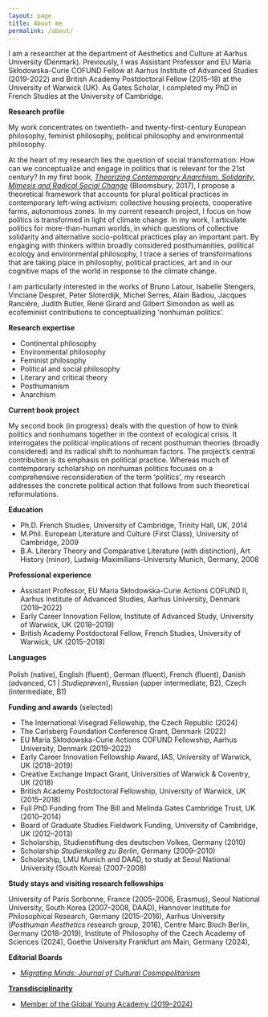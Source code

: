 ```yaml
---
layout: page
title: About me
permalink: /about/
---
```


I am a researcher at the department of Aesthetics and Culture at Aarhus University (Denmark). Previously, I was Assistant Professor and EU Maria Skłodowska-Curie COFUND Fellow at Aarhus Institute of Advanced Studies (2019-2022) and British Academy Postdoctoral Fellow (2015–18) at the University of Warwick (UK). As Gates Scholar, I completed my PhD in French Studies at the University of Cambridge. 

**Research profile**<br>

My work concentrates on twentieth- and twenty-first-century European philosophy, feminist philosophy, political philosophy and environmental philosophy.<br>

At the heart of my research lies the question of social transformation: How can we conceptualize and engage in politics that is relevant for the 21st century? In my first book, <a href="https://www.bloomsbury.com/uk/theorizing-contemporary-anarchism-9781474276191/" target="_blank">*Theorizing Contemporary Anarchism. Solidarity, Mimesis and Radical Social Change*</a> (Bloomsbury, 2017), I propose a theoretical framework that accounts for plural political practices in contemporary left-wing activism: collective housing projects, cooperative farms, autonomous zones. In my current research project, I focus on how politics is transformed in light of climate change. In my work, I articulate politics for more-than-human worlds, in which questions of collective solidarity and alternative socio-political practices play an important part. By engaging with thinkers within broadly considered posthumanities, political ecology and environmental philosophy, I trace a series of transformations that are taking place in philosophy, political practices, art and in our cognitive maps of the world in response to the climate change. <br>

I am particularly interested in the works of Bruno Latour, Isabelle Stengers, Vinciane Despret, Peter Sloterdijk, Michel Serres, Alain Badiou, Jacques Rancière, Judith Butler, René Girard and Gilbert Simondon as well as ecofeminist contributions to conceptualizing 'nonhuman politics'.<br>

**Research expertise**<br>	
* Continental philosophy
* Environmental philosophy
* Feminist philosophy
* Political and social philosophy
* Literary and critical theory  
* Posthumanism
* Anarchism<br>

**Current book project**<br>

My second book (in progress) deals with the question of how to think politics and nonhumans together in the context of ecological crisis. It interrogates the political implications of recent posthuman theories (broadly considered) and its radical shift to nonhuman factors. The project’s central contribution is its emphasis on political practice. Whereas much of contemporary scholarship on nonhuman politics focuses on a comprehensive reconsideration of the term ‘politics’, my research addresses the concrete political action that follows from such theoretical reformulations.<br>

**Education**<br>
* Ph.D.	French Studies, University of Cambridge, Trinity Hall, UK, 2014<br>
* M.Phil.	European Literature and Culture (First Class), University of Cambridge, 2009<br>
* B.A.	Literary Theory and Comparative Literature (with distinction), Art History (minor), Ludwig-Maximilians-University Munich, Germany, 2008<br>

**Professional experience**<br> 
* Assistant Professor, EU Maria Skłodowska-Curie Actions COFUND II, Aarhus Institute of Advanced Studies, Aarhus University, Denmark (2019–2022)<br>
* Early Career Innovation Fellow, Institute of Advanced Study, University of Warwick, UK (2018–2019)<br>
* British Academy Postdoctoral Fellow, French Studies, University of Warwick, UK (2015–2018)<br>


**Languages**<br>  
Polish (native), English (fluent), German (fluent), French (fluent), Danish (advanced, C1 | *Studieprøven*), Russian (upper intermediate, B2), Czech (intermediate, B1)<br>


**Funding and awards** (selected)<br>

* The International Visegrad Fellowship, the Czech Republic (2024) <br>
* The Carlsberg Foundation Conference Grant, Denmark (2022)<br>
* EU Maria Skłodowska-Curie Actions COFUND Fellowship, Aarhus University, Denmark (2019–2022)	<br>
* Early Career Innovation Fellowship Award, IAS, University of Warwick, UK (2018–2019)<br>
* Creative Exchange Impact Grant, Universities of Warwick & Coventry, UK (2018)<br>
*	British Academy Postdoctoral Fellowship, University of Warwick, UK (2015–2018)<br>
*	Full PhD Funding from The Bill and Melinda Gates Cambridge Trust, UK (2010–2014)<br>
*	Board of Graduate Studies Fieldwork Funding, University of Cambridge, UK (2012–2013)<br>
* Scholarship, Studienstiftung des deutschen Volkes, Germany (2010)<br>
* Scholarship *Studienkolleg zu Berlin*, Germany (2009–2010)<br>
* Scholarship, LMU Munich and DAAD, to study at Seoul National University (South Korea) (2007–2008)<br>

**Study stays and visiting research fellowships**<br>

University of Paris Sorbonne, France (2005–2006, Erasmus), Seoul National University, South Korea (2007–2008, DAAD), Hannover Institute for Philosophical Research, Germany (2015–2016), Aarhus University (*Posthuman Aesthetics* research group, 2016), Centre Marc Bloch Berlin, Germany (2018–2019), Institute of Philosophy of the Czech Academy of Sciences (2024), Goethe University Frankfurt am Main, Germany (2024), <br>

**Editorial Boards**

* <a href="https://migratingminds.georgetown.edu" target="_blank"> *Migrating Minds: Journal of Cultural Cosmopolitanism*

**Transdisciplinarity**

* Member of the <a href="https://globalyoungacademy.net" target="_blank"> Global Young Academy (2019–2024)
  
